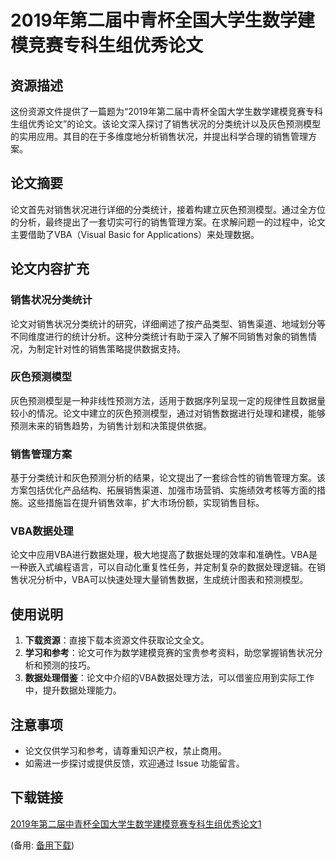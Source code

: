  # 2019年第二届中青杯全国大学生数学建模竞赛专科生组优秀论文

 ## 资源描述

 这份资源文件提供了一篇题为“2019年第二届中青杯全国大学生数学建模竞赛专科生组优秀论文”的论文。该论文深入探讨了销售状况的分类统计以及灰色预测模型的实用应用。其目的在于多维度地分析销售状况，并提出科学合理的销售管理方案。

 ## 论文摘要

 论文首先对销售状况进行详细的分类统计，接着构建立灰色预测模型。通过全方位的分析，最终提出了一套切实可行的销售管理方案。在求解问题一的过程中，论文主要借助了VBA（Visual Basic for Applications）来处理数据。

 ## 论文内容扩充

 ### 销售状况分类统计

 论文对销售状况分类统计的研究，详细阐述了按产品类型、销售渠道、地域划分等不同维度进行的统计分析。这种分类统计有助于深入了解不同销售对象的销售情况，为制定针对性的销售策略提供数据支持。

 ### 灰色预测模型

 灰色预测模型是一种非线性预测方法，适用于数据序列呈现一定的规律性且数据量较小的情况。论文中建立的灰色预测模型，通过对销售数据进行处理和建模，能够预测未来的销售趋势，为销售计划和决策提供依据。

 ### 销售管理方案

 基于分类统计和灰色预测分析的结果，论文提出了一套综合性的销售管理方案。该方案包括优化产品结构、拓展销售渠道、加强市场营销、实施绩效考核等方面的措施。这些措施旨在提升销售效率，扩大市场份额，实现销售目标。

 ### VBA数据处理

 论文中应用VBA进行数据处理，极大地提高了数据处理的效率和准确性。VBA是一种嵌入式编程语言，可以自动化重复性任务，并定制复杂的数据处理逻辑。在销售状况分析中，VBA可以快速处理大量销售数据，生成统计图表和预测模型。

 ## 使用说明

 1. **下载资源**：直接下载本资源文件获取论文全文。
 2. **学习和参考**：论文可作为数学建模竞赛的宝贵参考资料，助您掌握销售状况分析和预测的技巧。
 3. **数据处理借鉴**：论文中介绍的VBA数据处理方法，可以借鉴应用到实际工作中，提升数据处理能力。

 ## 注意事项

 - 论文仅供学习和参考，请尊重知识产权，禁止商用。
 - 如需进一步探讨或提供反馈，欢迎通过 Issue 功能留言。

 ## 下载链接
 [2019年第二届中青杯全国大学生数学建模竞赛专科生组优秀论文1](https://pan.quark.cn/s/64a495f95238) 

 (备用: [备用下载](https://pan.baidu.com/s/1-ACz8es-4axoi_GbktoUvg?pwd=1234))
